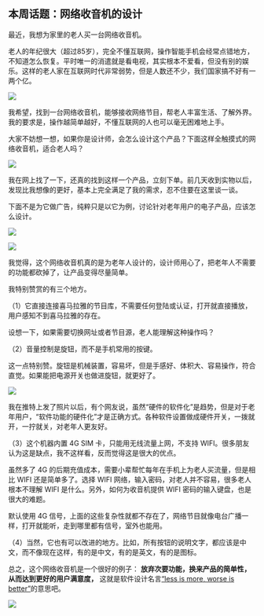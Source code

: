 ## 本周话题：网络收音机的设计

最近，我想为家里的老人买一台网络收音机。

老人的年纪很大（超过85岁），完全不懂互联网，操作智能手机会经常点错地方，不知道怎么恢复。平时唯一的消遣就是看电视，其实根本不爱看，但没有别的娱乐。这样的老人家在互联网时代非常弱势，但是人数还不少，我们国家搞不好有一两个亿。

![](https://cdn.beekka.com/blogimg/asset/202108/bg2021082413.jpg)

我希望，找到一台网络收音机，能够接收网络节目，帮老人丰富生活、了解外界。我的要求是，操作越简单越好，不懂互联网的人也可以毫无困难地上手。

大家不妨想一想，如果你是设计师，会怎么设计这个产品？下面这样全触摸式的网络收音机，适合老人吗？

![](https://cdn.beekka.com/blogimg/asset/202108/bg2021082414.jpg)

我在网上找了一下，还真的找到这样一个产品，立刻下单。前几天收到实物以后，发现比我想像的更好，基本上完全满足了我的需求，忍不住要在这里谈一谈。

下面不是为它做广告，纯粹只是以它为例，讨论针对老年用户的电子产品，应该怎么设计。

![](https://cdn.beekka.com/blogimg/asset/202108/bg2021082415.jpg)

![](https://cdn.beekka.com/blogimg/asset/202108/bg2021082416.jpg)

我觉得，这个网络收音机真的是为老年人设计的，设计师用心了，把老年人不需要的功能都砍掉了，让产品变得尽量简单。

我特别赞赏的有三个地方。

（1）它直接连接喜马拉雅的节目库，不需要任何登陆或认证，打开就直接播放，用户感知不到喜马拉雅的存在。

设想一下，如果需要切换网址或者节目源，老人能理解这种操作吗？

（2）音量控制是旋钮，而不是手机常用的按键。

这一点特别赞。旋钮是机械装置，容易坏，但是手感好、体积大、容易操作，符合直觉。如果能把电源开关也做进旋钮，就更好了。

![](https://cdn.beekka.com/blogimg/asset/202108/bg2021082417.jpg)

我在推特上发了照片以后，有个网友说，虽然“硬件的软件化”是趋势，但是对于老年用户，“软件功能的硬件化”才是正确方式。各种软件设置做成硬件开关，一拨就开，一拧就关，对老年人更友好。

（3）这个机器内置 4G SIM 卡，只能用无线流量上网，不支持 WIFI。很多朋友认为这是缺点，我不这样看，反而觉得这是很大的优点。

虽然多了 4G 的后期充值成本，需要小辈帮忙每年在手机上为老人买流量，但是相比 WIFI 还是简单多了。选择 WIFI 网络，输入密码，对老人并不容易，很多老人根本不理解 WIFI 是什么。另外，如何为收音机提供 WIFI 密码的输入键盘，也是很大的难题。

默认使用 4G 信号，上面的这些复杂性就都不存在了，网络节目就像电台广播一样，打开就能听，走到哪里都有信号，室外也能用。

（4）当然，它也有可以改进的地方。比如，所有按钮的说明文字，都应该是中文，而不像现在这样，有的是中文，有的是英文，有的是图标。

总之，这个网络收音机是一个很好的例子： **放弃次要功能，换来产品的简单性，从而达到更好的用户满意度，** 这就是软件设计名言[“less is more, worse is better”](https://en.wikipedia.org/wiki/Worse_is_better)的意思吧。

![](https://cdn.beekka.com/blogimg/asset/202108/bg2021082618.jpg)